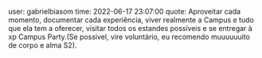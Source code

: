 user: gabrielbiasom
time: 2022-06-17 23:07:00
quote: Aproveitar cada momento, documentar cada experiência, viver realmente a Campus e tudo que ela tem a oferecer, visitar todos os estandes possíveis e se entregar à xp Campus Party.(Se possivel, vire voluntário, eu recomendo muuuuuuito de corpo e alma S2).

